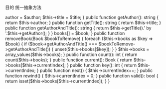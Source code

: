 目的
统一抽象方法
<?php

namespace DesignPatterns\Behavioral\Iterator;

class Book
{
    /**
     * @var string
     */
    private $author;

    /**
     * @var string
     */
    private $title;

    public function __construct(string $title, string $author)
    {
        $this->author = $author;
        $this->title = $title;
    }

    public function getAuthor(): string
    {
        return $this->author;
    }

    public function getTitle(): string
    {
        return $this->title;
    }

    public function getAuthorAndTitle(): string
    {
        return $this->getTitle().' by '.$this->getAuthor();
    }
}

<?php

namespace DesignPatterns\Behavioral\Iterator;

class BookList implements \Countable, \Iterator
{
    /**
     * @var Book[]
     */
    private $books = [];

    /**
     * @var int
     */
    private $currentIndex = 0;

    public function addBook(Book $book)
    {
        $this->books[] = $book;
    }

    public function removeBook(Book $bookToRemove)
    {
        foreach ($this->books as $key => $book) {
            if ($book->getAuthorAndTitle() === $bookToRemove->getAuthorAndTitle()) {
                unset($this->books[$key]);
            }
        }

        $this->books = array_values($this->books);
    }

    public function count(): int
    {
        return count($this->books);
    }

    public function current(): Book
    {
        return $this->books[$this->currentIndex];
    }

    public function key(): int
    {
        return $this->currentIndex;
    }

    public function next()
    {
        $this->currentIndex++;
    }

    public function rewind()
    {
        $this->currentIndex = 0;
    }

    public function valid(): bool
    {
        return isset($this->books[$this->currentIndex]);
    }
}
